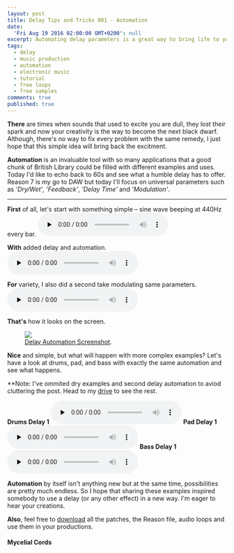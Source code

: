 ```yaml
---
layout: post
title: Delay Tips and Tricks 001 - Automation
date:
  'Fri Aug 19 2016 02:00:00 GMT+0200': null
excerpt: Automating delay parameters is a great way to bring life to your sounds.
tags:
  - delay
  - music production
  - automation
  - electronic music
  - tutorial
  - free loops
  - free samples
comments: true
published: true
---
```

**There** are times when sounds that used to excite you are dull, they lost their spark and now your creativity is the way to become the next black dwarf. Although, there's no way to fix every problem with the same remedy, I just hope that this simple idea will bring back the excitment. 

**Automation** is an invaluable tool with so many applications that a good chunk of British Library could be filled with different examples and uses. Today I'd like to echo back to 60s and see what a humble delay has to offer. Reason 7 is my go to DAW but today I'll focus on universal parameters such as *'Dry/Wet'*, *'Feedback'*, *'Delay Time'* and *'Modulation'*.

___

**First** of all, let's start with something simple – sine wave beeping at 440Hz every bar.
<audio controls preload="none"
oncontextmenu="event.preventDefault()">		
<source src="https://docs.google.com/uc?export=download&id=0BxDTpmbDjqHoU0ptMXZGQnhzcjQ" type="audio/wav">
</audio>

**With** added delay and automation.
<audio controls preload="none"
oncontextmenu="event.preventDefault()">		
<source src="https://drive.google.com/uc?export=download&id=0BxDTpmbDjqHoT00zamxONHp1YVE" type="audio/wav">
</audio>

**For** variety, I also did a second take modulating same parameters.
<audio controls preload="none"
oncontextmenu="event.preventDefault()">		
<source src="https://drive.google.com/uc?export=download&id=0BxDTpmbDjqHodTJ0SXBnVW0wLUk" type="audio/wav">
</audio>

**That's** how it looks on the screen.
<figure>
	<a href="https://drive.google.com/open?id=0BxDTpmbDjqHod0I5ampxTjJ0X1U"><img src="https://drive.google.com/open?id=0BxDTpmbDjqHod0I5ampxTjJ0X1U"></a>
	<figcaption><a href="https://drive.google.com/open?id=0BxDTpmbDjqHod0I5ampxTjJ0X1U" title="Delay Automation Screenshot">Delay Automation Screenshot</a>.</figcaption>
</figure>

**Nice** and simple, but what will happen with more complex examples? Let's have a look at drums, pad, and bass with exactly the same automation and see what happens.

**Note: I've ommited dry examples and second delay automation to aviod cluttering the post. Head to my [drive](https://drive.google.com/open?id=0BxDTpmbDjqHobW82WV9lMGhzelE) to see the rest.

**Drums Delay 1**
<audio controls preload="none"
oncontextmenu="event.preventDefault()">		
<source src="https://drive.google.com/uc?export=download&id=0BxDTpmbDjqHoUUxmRnllQnZqbGs" type="audio/wav">
</audio>
**Pad Delay 1**
<audio controls preload="none"
oncontextmenu="event.preventDefault()">		
<source src="https://drive.google.com/uc?export=download&id=0BxDTpmbDjqHoMmlYeEFRYVI3Zjg" type="audio/wav">
</audio>
**Bass Delay 1**
<audio controls preload="none"
oncontextmenu="event.preventDefault()">		
<source src="https://drive.google.com/uc?export=download&id=0BxDTpmbDjqHoRUhCOFZqbnQxZEE" type="audio/wav">
</audio>

**Automation** by itself isn't anything new but at the same time, possibilities are pretty much endless. So I hope that sharing these examples inspired somebody to use a delay (or any other effect) in a new way. I'm eager to hear your creations. 

**Also**, feel free to [download](https://drive.google.com/open?id=0BxDTpmbDjqHobW82WV9lMGhzelE) all the patches, the Reason file, audio loops and use them in your productions.

#### Mycelial Cords